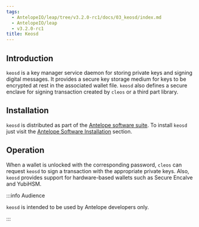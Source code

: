 ```yaml
---
tags:
  - AntelopeIO/leap/tree/v3.2.0-rc1/docs/03_keosd/index.md
  - AntelopeIO/leap
  - v3.2.0-rc1
title: Keosd
---
```


## Introduction

`keosd` is a key manager service daemon for storing private keys and signing digital messages. It provides a secure key storage medium for keys to be encrypted at rest in the associated wallet file. `keosd` also defines a secure enclave for signing transaction created by `cleos` or a third part library.

## Installation

`keosd` is distributed as part of the [Antelope software suite](https://github.com/AntelopeIO/leap). To install `keosd` just visit the [Antelope Software Installation](../00_install/index.md) section.

## Operation

When a wallet is unlocked with the corresponding password, `cleos` can request `keosd` to sign a transaction with the appropriate private keys. Also, `keosd` provides support for hardware-based wallets such as Secure Encalve and YubiHSM.


:::info Audience

`keosd` is intended to be used by Antelope developers only.

:::

